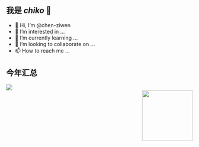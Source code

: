 ## 我是 *chiko* 🎃
- 👋 Hi, I’m @chen-ziwen 
- 👀 I’m interested in ...
- 🌱 I’m currently learning ...
- 💞️ I’m looking to collaborate on ...
- 📫 How to reach me ...

## 今年汇总

<div align="start"> <img src="https://github-readme-stats.vercel.app/api/top-langs/?username=chen-ziwen&hide_title=true&hide_border=true&layout=compact&langs_count=6&text_color=000&icon_color=fff&bg_color=0,52fa5a,4dfcff,c64dff&theme=graywhite" /> 
</div>
<div align="end"> <img height="137px" src="https://github-readme-stats.vercel.app/api?username=chen-ziwen&hide_title=true&hide_border=true&show_icons=trueline_height=21&text_color=000&icon_color=000&bg_color=0,ea6161,ffc64d,fffc4d,52fa5a&theme=graywhite" /> </div>
</div>


